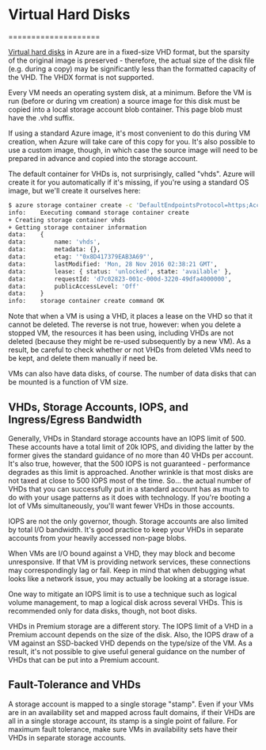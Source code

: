# Virtual Hard Disks
====================

[Virtual hard disks](https://docs.microsoft.com/en-us/azure/virtual-machines/virtual-machines-linux-about-disks-vhds)
 in Azure are in a fixed-size VHD format, but the sparsity 
of the original image is preserved - therefore, the actual size of the disk 
file (e.g. during a copy) may be significantly less than the formatted capacity
of the VHD.  The VHDX format is not supported.

Every VM needs an operating system disk, at a minimum.  Before the VM is run
(before or during vm creation) a source image for this disk must be copied
into a local storage account blob container.  This page blob must have the
.vhd suffix.

If using a standard Azure image, it's most convenient to do this during VM
creation, when Azure will take care of this copy for you.  It's also possible
to use a custom image, though, in which case the source image will need to be 
prepared in advance and copied into the storage account. 

The default container for VHDs is, not surprisingly, called "vhds".  Azure
will create it for you automatically if it's missing, if you're using a
standard OS image, but we'll create it ourselves here:

```bash
$ azure storage container create -c 'DefaultEndpointsProtocol=https;AccountName=intro20161122strgprm;AccountKey=7sKhyLqDk8J5pSsloNrfU4MVohK7uu3qFwKJBX3ZT37UsI8WsH/FnRE7JmPskqXb2yBkHdalXJV5EqBKx17o3Q==' --container vhds 
info:    Executing command storage container create
+ Creating storage container vhds                                              
+ Getting storage container information                                        
data:    {
data:        name: 'vhds',
data:        metadata: {},
data:        etag: '"0x8D417379EAB3A69"',
data:        lastModified: 'Mon, 28 Nov 2016 02:38:21 GMT',
data:        lease: { status: 'unlocked', state: 'available' },
data:        requestId: 'd7c02823-001c-000d-3220-49dfa4000000',
data:        publicAccessLevel: 'Off'
data:    }
info:    storage container create command OK
```

Note that when a VM is using a VHD, it places a lease on the VHD so that
it cannot be deleted.  The reverse is not true, however: when you delete
a stopped VM, the resources it has been using, including VHDs are not
deleted (because they might be re-used subsequently by a new VM).  As a
result, be careful to check whether or not VHDs from deleted VMs need to
be kept, and delete them manually if need be.

VMs can also have data disks, of course.  The number of data disks that
can be mounted is a function of VM size.

## VHDs, Storage Accounts, IOPS, and Ingress/Egress Bandwidth

Generally, VHDs in Standard storage accounts have an IOPS limit of 500.
These accounts have a total limit of 20k IOPS, and dividing the latter by
the former gives the standard guidance of no more than 40 VHDs per account.
It's also true, however, that the 500 IOPS is not guaranteed - performance
degrades as this limit is approached.  Another wrinkle is that most disks
are not taxed at close to 500 IOPS most of the time.  So... the actual
number of VHDs that you can successfully put in a standard account has as
much to do with your usage patterns as it does with technology.  If you're
booting a lot of VMs simultaneously, you'll want fewer VHDs in those accounts.

IOPS are not the only governor, though.  Storage accounts are also limited
by total I/O bandwidth.  It's good practice to keep your VHDs in separate
accounts from your heavily accessed non-page blobs.

When VMs are I/O bound against a VHD, they may block and become unresponsive.
If that VM is providing network services, these connections may correspondingly
lag or fail.  Keep in mind that when debugging what looks like a network
issue, you may actually be looking at a storage issue.

One way to mitigate an IOPS limit is to use a technique such as logical
volume management, to map a logical disk across several VHDs.  This is
recommended only for data disks, though, not boot disks.

VHDs in Premium storage are a different story.  The IOPS limit of a VHD in
a Premium account depends on the size of the disk.  Also, the IOPS draw of
a VM against an SSD-backed VHD depends on the type/size of the VM.  As a
result, it's not possible to give useful general guidance on the number of
VHDs that can be put into a Premium account.

## Fault-Tolerance and VHDs

A storage account is mapped to a single storage "stamp".  Even if your VMs
are in an availability set and mapped across fault domains, if their VHDs
are all in a single storage account, its stamp is a single point of failure.
For maximum fault tolerance, make sure VMs in availability sets have their
VHDs in separate storage accounts.

